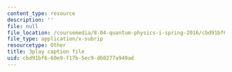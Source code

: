 ```yaml
---
content_type: resource
description: ''
file: null
file_location: /coursemedia/8-04-quantum-physics-i-spring-2016/cbd91bf660e9f17b5ec9d60277a949ad_MJM1AzpB6Y4.srt
file_type: application/x-subrip
resourcetype: Other
title: 3play caption file
uid: cbd91bf6-60e9-f17b-5ec9-d60277a949ad
---
```

